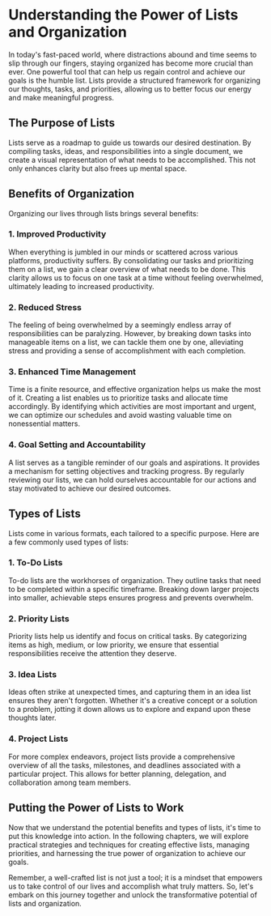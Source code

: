 Understanding the Power of Lists and Organization
============================================================

In today's fast-paced world, where distractions abound and time seems to slip through our fingers, staying organized has become more crucial than ever. One powerful tool that can help us regain control and achieve our goals is the humble list. Lists provide a structured framework for organizing our thoughts, tasks, and priorities, allowing us to better focus our energy and make meaningful progress.

The Purpose of Lists
--------------------

Lists serve as a roadmap to guide us towards our desired destination. By compiling tasks, ideas, and responsibilities into a single document, we create a visual representation of what needs to be accomplished. This not only enhances clarity but also frees up mental space.

Benefits of Organization
------------------------

Organizing our lives through lists brings several benefits:

### 1. Improved Productivity

When everything is jumbled in our minds or scattered across various platforms, productivity suffers. By consolidating our tasks and prioritizing them on a list, we gain a clear overview of what needs to be done. This clarity allows us to focus on one task at a time without feeling overwhelmed, ultimately leading to increased productivity.

### 2. Reduced Stress

The feeling of being overwhelmed by a seemingly endless array of responsibilities can be paralyzing. However, by breaking down tasks into manageable items on a list, we can tackle them one by one, alleviating stress and providing a sense of accomplishment with each completion.

### 3. Enhanced Time Management

Time is a finite resource, and effective organization helps us make the most of it. Creating a list enables us to prioritize tasks and allocate time accordingly. By identifying which activities are most important and urgent, we can optimize our schedules and avoid wasting valuable time on nonessential matters.

### 4. Goal Setting and Accountability

A list serves as a tangible reminder of our goals and aspirations. It provides a mechanism for setting objectives and tracking progress. By regularly reviewing our lists, we can hold ourselves accountable for our actions and stay motivated to achieve our desired outcomes.

Types of Lists
--------------

Lists come in various formats, each tailored to a specific purpose. Here are a few commonly used types of lists:

### 1. To-Do Lists

To-do lists are the workhorses of organization. They outline tasks that need to be completed within a specific timeframe. Breaking down larger projects into smaller, achievable steps ensures progress and prevents overwhelm.

### 2. Priority Lists

Priority lists help us identify and focus on critical tasks. By categorizing items as high, medium, or low priority, we ensure that essential responsibilities receive the attention they deserve.

### 3. Idea Lists

Ideas often strike at unexpected times, and capturing them in an idea list ensures they aren't forgotten. Whether it's a creative concept or a solution to a problem, jotting it down allows us to explore and expand upon these thoughts later.

### 4. Project Lists

For more complex endeavors, project lists provide a comprehensive overview of all the tasks, milestones, and deadlines associated with a particular project. This allows for better planning, delegation, and collaboration among team members.

Putting the Power of Lists to Work
----------------------------------

Now that we understand the potential benefits and types of lists, it's time to put this knowledge into action. In the following chapters, we will explore practical strategies and techniques for creating effective lists, managing priorities, and harnessing the true power of organization to achieve our goals.

Remember, a well-crafted list is not just a tool; it is a mindset that empowers us to take control of our lives and accomplish what truly matters. So, let's embark on this journey together and unlock the transformative potential of lists and organization.
